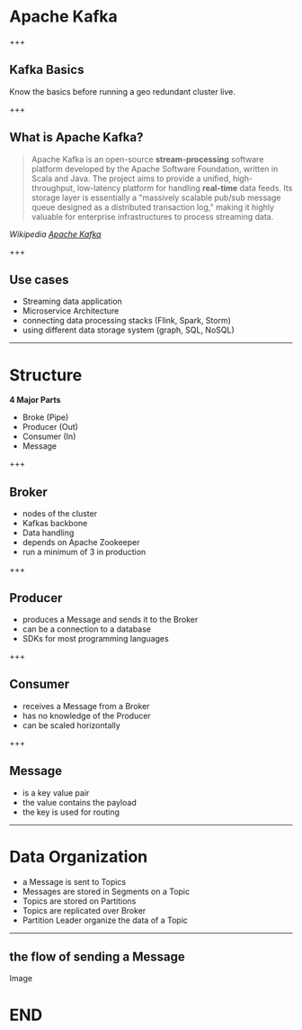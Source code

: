 # Apache Kafka

+++

## Kafka Basics

Know the basics before running a geo redundant cluster live.

+++

## What is Apache Kafka?

> Apache Kafka is an open-source __stream-processing__ software platform developed by the Apache Software Foundation, written in Scala and Java. The project aims to provide a unified, high-throughput, low-latency platform for handling __real-time__ data feeds. Its storage layer is essentially a "massively scalable pub/sub message queue designed as a distributed transaction log," making it highly valuable for enterprise infrastructures to process streaming data.

_Wikipedia [Apache Kafka](https://en.wikipedia.org/wiki/Apache_Kafka)_

+++

## Use cases

- Streaming data application
- Microservice Architecture
- connecting data processing stacks (Flink, Spark, Storm)
- using different data storage system (graph, SQL, NoSQL)

---

# Structure

__4 Major Parts__

- Broke (Pipe)
- Producer (Out)
- Consumer (In)
- Message

+++

## Broker

- nodes of the cluster
- Kafkas backbone
- Data handling
- depends on Apache Zookeeper
- run a minimum of 3 in production

+++

## Producer

- produces a Message and sends it to the Broker
- can be a connection to a database
- SDKs for most programming languages

+++

## Consumer

- receives a Message from a Broker
- has no knowledge of the Producer
- can be scaled horizontally

+++

## Message

- is a key value pair
- the value contains the payload
- the key is used for routing

---

# Data Organization

- a Message is sent to Topics
- Messages are stored in Segments on a Topic
- Topics are stored on Partitions
- Topics are replicated over Broker
- Partition Leader organize the data of a Topic

---

## the flow of sending a Message

Image

# END